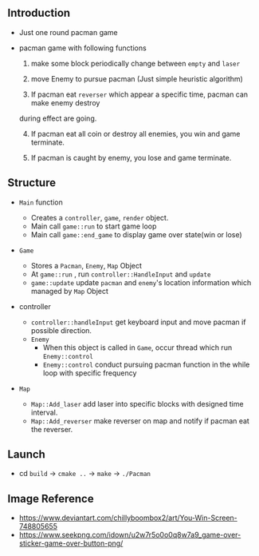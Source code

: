 ## Introduction

- Just one round pacman game
- pacman game with following functions

    1) make some block periodically change between `empty` and `laser`

    2) move Enemy to pursue pacman (Just simple heuristic algorithm)

    3) If pacman eat  `reverser` which appear a specific time, pacman can make enemy destroy

    during effect are going.

    4) If pacman eat all coin or destroy all enemies, you win and game terminate.

    5) If pacman is caught by  enemy, you lose and game terminate.

## Structure

- `Main` function
    - Creates a `controller`, `game`, `render` object.
    - Main call `game::run` to start game loop
    - Main call `game::end_game` to display game over state(win or lose)
- `Game`
    - Stores a `Pacman`, `Enemy`, `Map` Object
    - At `game::run` , run `controller::HandleInput` and `update`
    - `game::update` update `pacman` and `enemy`'s location information which managed by `Map` Object

- controller
    - `controller::handleInput` get keyboard input and move pacman if possible direction.
    - `Enemy`
        - When this object is called in `Game`, occur thread which run `Enemy::control`
        - `Enemy::control` conduct pursuing pacman function in the while loop with specific frequency

- `Map`
    - `Map::Add_laser` add laser into specific blocks with designed time interval.
    - `Map::Add_reverser` make reverser on map and notify if pacman eat the reverser.

## Launch

- cd `build` → `cmake ..` → `make` → `./Pacman`

## Image Reference
 - https://www.deviantart.com/chillyboombox2/art/You-Win-Screen-748805655
 - https://www.seekpng.com/idown/u2w7r5o0o0q8w7a9_game-over-sticker-game-over-button-png/
